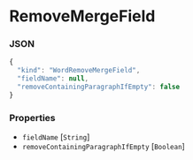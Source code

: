 # RemoveMergeField



### JSON

```js
{
  "kind": "WordRemoveMergeField",
  "fieldName": null,
  "removeContainingParagraphIfEmpty": false
}
```
### Properties

  - `fieldName` [`String`]
  - `removeContainingParagraphIfEmpty` [`Boolean`]
